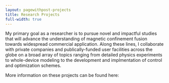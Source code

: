 ```yaml
---
layout: pagewithpost-projects
title: Research Projects
full-width: true
---
```


My primary goal as a researcher is to pursue novel and impactful studies that will advance the understanding of magnetic confinement fusion towards widespread commercial application. 
Along these lines, I collaborate with private companies and publically-funded user facilities across the globe on a broad array of topics ranging from detailed physics experiments to whole-device modeling to the development and implmentation of control and optimization schemes. 

More information on these projects can be found here: